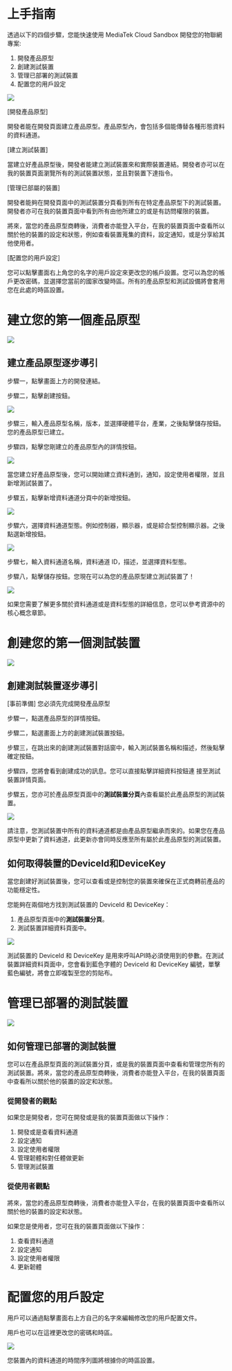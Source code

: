 # 上手指南

透過以下的四個步驟，您能快速使用 MediaTek Cloud Sandbox 開發您的物聯網專案:


1. 開發產品原型
2. 創建測試裝置
3. 管理已部署的測試裝置
4. 配置您的用戶設定



![](../images/getting_started/img_getting_started_01.png)

[開發產品原型]

開發者能在開發頁面建立產品原型。產品原型內，會包括多個能傳替各種形態資料的資料通道。

[建立測試裝置]

當建立好產品原型後，開發者能建立測試裝置來和實際裝置連結。開發者亦可以在我的裝置頁面瀏覽所有的測試裝置狀態，並且對裝置下達指令。

[管理已部屬的裝置]

開發者能夠在開發頁面中的測試裝置分頁看到所有在特定產品原型下的測試裝置。開發者亦可在我的裝置頁面中看到所有由他所建立的或是有訪問權限的裝置。

將來，當您的產品原型商轉後，消費者亦能登入平台，在我的裝置頁面中查看所以關於他的裝置的設定和狀態，例如查看裝置蒐集的資料，設定通知，或是分享給其他使用者。


[配置您的用戶設定]

您可以點擊畫面右上角您的名字的用戶設定來更改您的帳戶設置。您可以為您的帳戶更改密碼，並選擇您當前的國家改變時區。所有的產品原型和測試設備將會套用您在此處的時區設置。




# 建立您的第一個產品原型

![](../images/getting_started/img_getting_started_02.png)

## 建立產品原型逐步導引


步驟一，點擊畫面上方的開發連結。

步驟二，點擊創建按鈕。


![](../images/screenshot/screen_shot-01.jpg)



步驟三，輸入產品原型名稱，版本，並選擇硬體平台，產業，之後點擊儲存按鈕。
您的產品原型已建立。

步驟四，點擊您剛建立的產品原型內的詳情按鈕。

![](../images/screenshot/screen_shot-02.jpg)

當您建立好產品原型後，您可以開始建立資料通到，通知，設定使用者權限，並且新增測試裝置了。


步驟五，點擊新增資料通道分頁中的新增按鈕。

![](../images/screenshot/screen_shot-03.jpg)

步驟六，選擇資料通道型態。例如控制器，顯示器，或是綜合型控制顯示器。之後點選新增按鈕。

![](../images/screenshot/screen_shot-04.jpg)

步驟七，輸入資料通道名稱，資料通道 ID，描述，並選擇資料型態。

步驟八，點擊儲存按鈕。您現在可以為您的產品原型建立測試裝置了！


![](../images/screenshot/screen_shot-05.jpg)


如果您需要了解更多關於資料通道或是資料型態的詳細信息，您可以參考資源中的核心概念章節。






# 創建您的第一個測試裝置

![](../images/getting_started/img_getting_started_03.png)

## 創建測試裝置逐步導引

[事前準備] 您必須先完成開發產品原型

步驟一，點選產品原型的詳情按鈕。

步驟二，點選畫面上方的創建測試裝置按鈕。

步驟三，在跳出來的創建測試裝置對話窗中，輸入測試裝置名稱和描述，然後點擊確定按鈕。

步驟四，您將會看到創建成功的訊息。您可以直接點擊詳細資料按鈕連
接至測試裝置詳情頁面。

步驟五，您亦可於產品原型頁面中的**測試裝置分頁**內查看屬於此產品原型的測試裝置。

![](../images/screenshot/screen_shot-06.jpg)

請注意，您測試裝置中所有的資料通道都是由產品原型繼承而來的。如果您在產品原型中更新了資料通道，此更新亦會同時反應至所有屬於此產品原型的測試裝置。


## 如何取得裝置的DeviceId和DeviceKey

當您創建好測試裝置後，您可以查看或是控制您的裝置來確保在正式商轉前產品的功能穩定性。

您能夠在兩個地方找到測試裝置的 DeviceId 和 DeviceKey：

1. 產品原型頁面中的**測試裝置分頁**。
2. 測試裝置詳細資料頁面中。

![](../images/screenshot/screen_shot-07.jpg)

測試裝置的 DeviceId 和 DeviceKey 是用來呼叫API時必須使用到的參數。在測試裝置詳細資料頁面中，您會看到藍色字體的 DeviceId 和 DeviceKey 編號，單擊藍色編號，將會立即複製至您的剪貼布。




# 管理已部署的測試裝置

![](../images/getting_started/img_getting_started_04.png)

## 如何管理已部署的測試裝置

您可以在產品原型頁面的測試裝置分頁，或是我的裝置頁面中查看和管理您所有的測試裝置。將來，當您的產品原型商轉後，消費者亦能登入平台，在我的裝置頁面中查看所以關於他的裝置的設定和狀態。

### 從開發者的觀點

如果您是開發者，您可在開發或是我的裝置頁面做以下操作：

1.  開發或是查看資料通道
2.  設定通知
3.  設定使用者權限
4.  管理韌體和對任體做更新
5.  管理測試裝置


### 從使用者觀點

將來，當您的產品原型商轉後，消費者亦能登入平台，在我的裝置頁面中查看所以關於他的裝置的設定和狀態。

如果您是使用者，您可在我的裝置頁面做以下操作：

1.  查看資料通道
2.  設定通知
3.  設定使用者權限
4.  更新韌體



# 配置您的用戶設定

用戶可以通過點擊畫面右上方自己的名字來編輯修改您的用戶配置文件。

用戶也可以在這裡更改您的密碼和時區。


![](../images/Profile.JPG)

您裝置內的資料通道的時間序列圖將根據你的時區設置。




